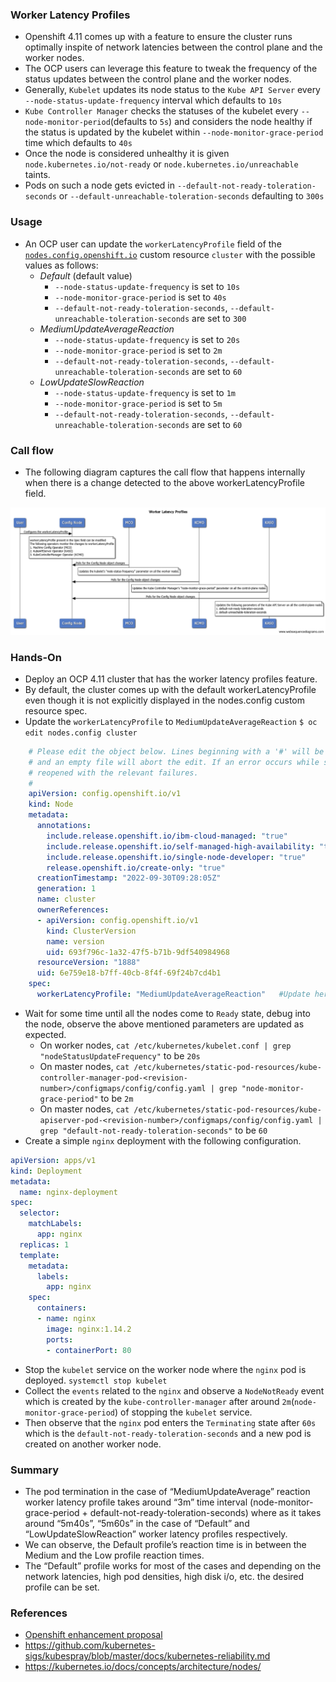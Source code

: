 ### Worker Latency Profiles

- Openshift 4.11 comes up with a feature to ensure the cluster runs optimally inspite of network latencies between the control plane and the worker nodes.
- The OCP users can leverage this feature to tweak the frequency of the status updates between the control plane and the worker nodes.
- Generally, `Kubelet` updates its node status to the `Kube API Server` every `--node-status-update-frequency` interval which defaults to `10s`
- `Kube Controller Manager` checks the statuses of the kubelet every `--node-monitor-period`(defaults to `5s`) and considers the node healthy if the status is updated by the kubelet within `--node-monitor-grace-period` time which defaults to `40s`
-  Once the node is considered unhealthy it is given `node.kubernetes.io/not-ready` or `node.kubernetes.io/unreachable` taints.
- Pods on such a node gets evicted in `--default-not-ready-toleration-seconds` or `--default-unreachable-toleration-seconds` defaulting to `300s`

### Usage
- An OCP user can update the `workerLatencyProfile` field of the [`nodes.config.openshift.io`](https://github.com/openshift/api/blob/master/config/v1/types_node.go#L19) custom resource `cluster` with the possible values as follows:
  - _Default_ (default value)
    - `--node-status-update-frequency` is set to `10s`
	- `--node-monitor-grace-period` is set to `40s`
	- `--default-not-ready-toleration-seconds`, `--default-unreachable-toleration-seconds` are set to `300`
  - _MediumUpdateAverageReaction_
    - `--node-status-update-frequency` is set to `20s`
	- `--node-monitor-grace-period` is set to `2m`
	- `--default-not-ready-toleration-seconds`, `--default-unreachable-toleration-seconds` are set to `60`
  - _LowUpdateSlowReaction_
    - `--node-status-update-frequency` is set to `1m`
	- `--node-monitor-grace-period` is set to `5m`
	- `--default-not-ready-toleration-seconds`, `--default-unreachable-toleration-seconds` are set to `60`

### Call flow
- The following diagram captures the call flow that happens internally when there is a change detected to the above workerLatencyProfile field.

![OCP-WLP Call flow](https://github.com/sairameshv/docs/blob/main/workerLatencyProfiles/WorkerLatencyProfiles.png "OCP-WLP Call flow")

### Hands-On
- Deploy an OCP 4.11 cluster that has the worker latency profiles feature.
- By default, the cluster comes up with the default workerLatencyProfile even though it is not explicitly displayed in the nodes.config custom resource spec.
- Update the `workerLatencyProfile` to `MediumUpdateAverageReaction`
`$ oc edit nodes.config cluster`
```yaml
    # Please edit the object below. Lines beginning with a '#' will be ignored,
    # and an empty file will abort the edit. If an error occurs while saving this file will be
    # reopened with the relevant failures.
    #
    apiVersion: config.openshift.io/v1
    kind: Node
    metadata:
      annotations:
        include.release.openshift.io/ibm-cloud-managed: "true"
        include.release.openshift.io/self-managed-high-availability: "true"
        include.release.openshift.io/single-node-developer: "true"
        release.openshift.io/create-only: "true"
      creationTimestamp: "2022-09-30T09:28:05Z"
      generation: 1
      name: cluster
      ownerReferences:
      - apiVersion: config.openshift.io/v1
        kind: ClusterVersion
        name: version
        uid: 693f796c-1a32-47f5-b71b-9df540984968
      resourceVersion: "1888"
      uid: 6e759e18-b7ff-40cb-8f4f-69f24b7cd4b1
    spec: 
      workerLatencyProfile: "MediumUpdateAverageReaction"   #Update here
```
- Wait for some time until all the nodes come to `Ready` state, debug into the node, observe the above mentioned parameters are updated as expected.
  - On worker nodes, `cat /etc/kubernetes/kubelet.conf | grep "nodeStatusUpdateFrequency"` to be `20s`
  - On master nodes, `cat /etc/kubernetes/static-pod-resources/kube-controller-manager-pod-<revision-number>/configmaps/config/config.yaml | grep "node-monitor-grace-period"` to be `2m`
  - On master nodes, `cat /etc/kubernetes/static-pod-resources/kube-apiserver-pod-<revision-number>/configmaps/config/config.yaml | grep "default-not-ready-toleration-seconds"` to be `60`
- Create a simple `nginx` deployment with the following configuration.
```yaml
apiVersion: apps/v1
kind: Deployment
metadata:
  name: nginx-deployment
spec:
  selector:
    matchLabels:
      app: nginx
  replicas: 1
  template:
    metadata:
      labels:
        app: nginx
    spec:
      containers:
      - name: nginx
        image: nginx:1.14.2
        ports:
        - containerPort: 80
```
- Stop the `kubelet` service on the worker node where the `nginx` pod is deployed.
`systemctl stop kubelet`
- Collect the `events` related to the `nginx` and observe a `NodeNotReady` event which is created by the `kube-controller-manager` after around `2m`(`node-monitor-grace-period`) of stopping the `kubelet` service.
- Then observe that the `nginx` pod enters the `Terminating` state after `60s` which is the `default-not-ready-toleration-seconds` and a new pod is created on another worker node.

### Summary
- The pod termination in the case of “MediumUpdateAverage” reaction worker latency profile takes around “3m” time interval (node-monitor-grace-period + default-not-ready-toleration-seconds) where as it takes around “5m40s”, “5m60s” in the case of “Default” and “LowUpdateSlowReaction” worker latency profiles respectively.
- We can observe, the Default profile’s reaction time is in between the Medium and the Low profile reaction times.
- The “Default” profile works for most of the cases and depending on the network latencies, high pod densities, high disk i/o, etc. the desired profile can be set.


### References
- [Openshift enhancement proposal](https://github.com/openshift/enhancements/blob/master/enhancements/worker-latency-profile/worker-latency-profile.md)
- https://github.com/kubernetes-sigs/kubespray/blob/master/docs/kubernetes-reliability.md
- https://kubernetes.io/docs/concepts/architecture/nodes/
